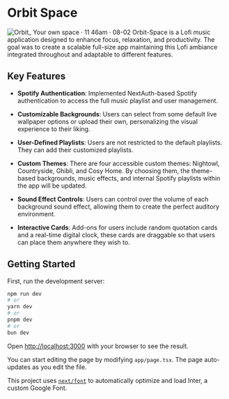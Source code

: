 # Orbit Space

![Orbit_ Your own space · 11 46am · 08-02](https://github.com/user-attachments/assets/de8d9f22-0757-4881-b046-3ab9c3416e01)
Orbit-Space is a Lofi music application designed to enhance focus, relaxation, and productivity. The goal was to create a scalable full-size app maintaining this Lofi ambiance integrated throughout and adaptable to different features.



## Key Features

- **Spotify Authentication**: Implemented NextAuth-based Spotify authentication to access the full music playlist and user management.

- **Customizable Backgrounds**: Users can select from some default live wallpaper options or upload their own, personalizing the visual experience to their liking.

- **User-Defined Playlists**: Users are not restricted to the default playlists. They can add their customized playlists.

- **Custom Themes**: There are four accessible custom themes: Nightowl, Countryside, Ghibli, and Cosy Home. By choosing them, the theme-based backgrounds, music effects, and internal Spotify playlists within the app will be updated.

- **Sound Effect Controls**: Users can control over the volume of each background sound effect, allowing them to create the perfect auditory environment. 

- **Interactive Cards**: Add-ons for users include random quotation cards and a real-time digital clock, these cards are draggable so that users can place them anywhere they wish to.


## Getting Started

First, run the development server:

```bash
npm run dev
# or
yarn dev
# or
pnpm dev
# or
bun dev
```

Open [http://localhost:3000](http://localhost:3000) with your browser to see the result.

You can start editing the page by modifying `app/page.tsx`. The page auto-updates as you edit the file.

This project uses [`next/font`](https://nextjs.org/docs/basic-features/font-optimization) to automatically optimize and load Inter, a custom Google Font.

